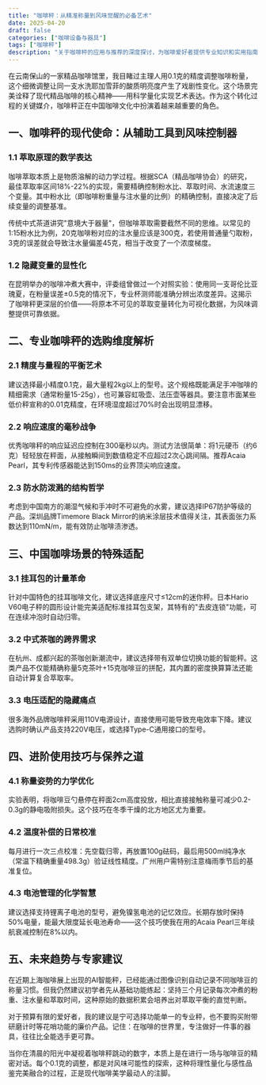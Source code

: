 ```yaml
---
title: "咖啡秤：从精准称量到风味觉醒的必备艺术"
date: 2025-04-20
draft: false
categories: ["咖啡设备与器具"]
tags: ["咖啡秤"]
description: "关于咖啡秤的应用与推荐的深度探讨，为咖啡爱好者提供专业知识和实用指南。"
---
```


在云南保山的一家精品咖啡馆里，我目睹过主理人用0.1克的精度调整咖啡粉量，这个细微调整让同一支水洗耶加雪菲的酸质明亮度产生了戏剧性变化。这个场景完美诠释了现代精品咖啡的核心精神——用科学量化实现艺术表达。作为这个转化过程的关键媒介，咖啡秤正在中国咖啡文化中扮演着越来越重要的角色。

## 一、咖啡秤的现代使命：从辅助工具到风味控制器

### 1.1 萃取原理的数学表达
咖啡萃取本质上是物质溶解的动力学过程。根据SCA（精品咖啡协会）的研究，最佳萃取率区间18%-22%的实现，需要精确控制粉水比、萃取时间、水流速度三个变量。其中粉水比（即咖啡粉重量与注水量的比例）的精确控制，直接决定了后续变量的调整基准。

传统中式茶道讲究"意境大于器量"，但咖啡萃取需要截然不同的思维。以常见的1:15粉水比为例，20克咖啡粉对应的注水量应该是300克，若使用普通量勺取粉，3克的误差就会导致注水量偏差45克，相当于改变了一个浓度梯度。

### 1.2 隐藏变量的显性化
在昆明举办的咖啡冲煮大赛中，评委组曾做过一个对照实验：使用同一支哥伦比亚瑰夏，在粉量误差±0.5克的情况下，专业杯测师能准确分辨出浓度差异。这揭示了咖啡秤更深层的价值——将原本不可见的萃取变量转化为可视化数据，为风味调整提供可靠依据。

## 二、专业咖啡秤的选购维度解析

### 2.1 精度与量程的平衡艺术
建议选择最小精度0.1克，最大量程2kg以上的型号。这个规格既能满足手冲咖啡的精细需求（通常粉量15-25g），也可兼容虹吸壶、法压壶等器具。要注意市面某些低价秤宣称的0.01克精度，在环境湿度超过70%时会出现明显漂移。

### 2.2 响应速度的毫秒战争
优秀咖啡秤的响应延迟应控制在300毫秒以内。测试方法很简单：将1元硬币（约6克）轻轻放在秤面，从接触瞬间到数值稳定不应超过2次心跳间隔。推荐Acaia Pearl，其专利传感器能达到150ms的业界顶尖响应速度。

### 2.3 防水防泼溅的结构哲学
考虑到中国南方的潮湿气候和手冲时不可避免的水雾，建议选择IP67防护等级的产品。深圳品牌Timemore Black Mirror的纳米涂层技术值得关注，其表面张力系数达到110mN/m，能有效防止咖啡渍渗透。

## 三、中国咖啡场景的特殊适配

### 3.1 挂耳包的计量革命
针对中国特色的挂耳咖啡文化，建议选择底座尺寸≤12cm的迷你秤。日本Hario V60电子秤的圆形设计能完美适配标准挂耳包支架，其特有的"去皮连锁"功能，可在连续冲泡时自动归零。

### 3.2 中式茶咖的跨界需求
在杭州、成都兴起的茶咖创新潮流中，建议选择带有双单位切换功能的智能秤。这类产品不仅能精确称量5克茶叶+15克咖啡豆的拼配，其内置的密度换算算法还能自动计算复合萃取率。

### 3.3 电压适配的隐藏痛点
很多海外品牌咖啡秤采用110V电源设计，直接使用可能导致充电效率下降。建议选购时确认产品支持220V电压，或选择Type-C通用接口的型号。

## 四、进阶使用技巧与保养之道

### 4.1 称量姿势的力学优化
实验表明，将咖啡豆勺悬停在秤面2cm高度投放，相比直接接触称量可减少0.2-0.3g的静电吸附损失。这个技巧在冬季干燥的北方地区尤为重要。

### 4.2 温度补偿的日常校准
每月进行一次三点校准：先空载归零，再放置100g砝码，最后用500ml纯净水（常温下精确重量498.3g）验证线性精度。广州用户需特别注意梅雨季节后的基准复位。

### 4.3 电池管理的化学智慧
建议选择支持锂离子电池的型号，避免镍氢电池的记忆效应。长期存放时保持50%电量，能最大限度延长电池寿命——这个技巧使我在用的Acaia Pearl三年续航衰减控制在8%以内。

## 五、未来趋势与专家建议

在近期上海咖啡展上出现的AI智能秤，已经能通过图像识别自动记录不同咖啡豆的称量习惯。但我仍然建议初学者先从基础功能练起：坚持三个月记录每次冲煮的粉重、注水量和萃取时间，这种原始的数据积累会培养出对萃取平衡的直觉判断。

对于预算有限的爱好者，我的建议是宁可选择功能单一的专业秤，也不要购买附带研磨计时等花哨功能的廉价产品。记住：在咖啡的世界里，专注做好一件事的器具，往往比全能选手更可靠。

当你在清晨的阳光中凝视着咖啡秤跳动的数字，本质上是在进行一场与咖啡豆的精密对话。每个0.1克的调整，都是对风味可能性的探索，这种将理性量化与感性品鉴完美融合的过程，正是现代咖啡美学最动人的注脚。